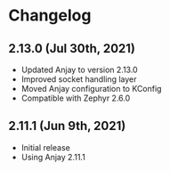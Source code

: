 # Changelog

## 2.13.0 (Jul 30th, 2021)
- Updated Anjay to version 2.13.0
- Improved socket handling layer
- Moved Anjay configuration to KConfig
- Compatible with Zephyr 2.6.0

## 2.11.1 (Jun 9th, 2021)
- Initial release
- Using Anjay 2.11.1
